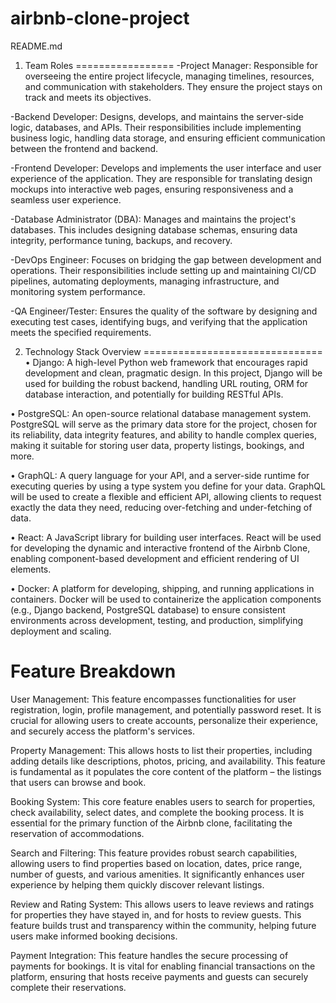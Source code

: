 # airbnb-clone-project
README.md

1. Team Roles
=================
-Project Manager: Responsible for overseeing the entire project lifecycle, managing timelines, resources, and communication with stakeholders. They ensure the project stays on track and meets its objectives.

-Backend Developer: Designs, develops, and maintains the server-side logic, databases, and APIs. Their responsibilities include implementing business logic, handling data storage, and ensuring efficient communication between the frontend and backend.

-Frontend Developer: Develops and implements the user interface and user experience of the application. They are responsible for translating design mockups into interactive web pages, ensuring responsiveness and a seamless user experience.

-Database Administrator (DBA): Manages and maintains the project's databases. This includes designing database schemas, ensuring data integrity, performance tuning, backups, and recovery.

-DevOps Engineer: Focuses on bridging the gap between development and operations. Their responsibilities include setting up and maintaining CI/CD pipelines, automating deployments, managing infrastructure, and monitoring system performance.

-QA Engineer/Tester: Ensures the quality of the software by designing and executing test cases, identifying bugs, and verifying that the application meets the specified requirements.

2. Technology Stack Overview
===============================
•	Django: A high-level Python web framework that encourages rapid development and clean, pragmatic design. In this project, Django will be used for building the robust backend, handling URL routing, ORM for database interaction, and potentially for building RESTful APIs.

•	PostgreSQL: An open-source relational database management system. PostgreSQL will serve as the primary data store for the project, chosen for its reliability, data integrity features, and ability to handle complex queries, making it suitable for storing user data, property listings, bookings, and more.

•	GraphQL: A query language for your API, and a server-side runtime for executing queries by using a type system you define for your data. GraphQL will be used to create a flexible and efficient API, allowing clients to request exactly the data they need, reducing over-fetching and under-fetching of data.

•	React: A JavaScript library for building user interfaces. React will be used for developing the dynamic and interactive frontend of the Airbnb Clone, enabling component-based development and efficient rendering of UI elements.

•	Docker: A platform for developing, shipping, and running applications in containers. Docker will be used to containerize the application components (e.g., Django backend, PostgreSQL database) to ensure consistent environments across development, testing, and production, simplifying deployment and scaling.


 Feature Breakdown
=========================

User Management: This feature encompasses functionalities for user registration, login, profile management, and potentially password reset. It is crucial for allowing users to create accounts, personalize their experience, and securely access the platform's services.

Property Management: This allows hosts to list their properties, including adding details like descriptions, photos, pricing, and availability. This feature is fundamental as it populates the core content of the platform – the listings that users can browse and book.

Booking System: This core feature enables users to search for properties, check availability, select dates, and complete the booking process. It is essential for the primary function of the Airbnb clone, facilitating the reservation of accommodations.

Search and Filtering: This feature provides robust search capabilities, allowing users to find properties based on location, dates, price range, number of guests, and various amenities. It significantly enhances user experience by helping them quickly discover relevant listings.

Review and Rating System: This allows users to leave reviews and ratings for properties they have stayed in, and for hosts to review guests. This feature builds trust and transparency within the community, helping future users make informed booking decisions.

Payment Integration: This feature handles the secure processing of payments for bookings. It is vital for enabling financial transactions on the platform, ensuring that hosts receive payments and guests can securely complete their reservations.

